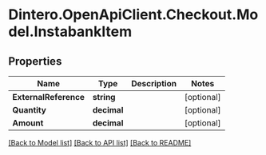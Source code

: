 # Dintero.OpenApiClient.Checkout.Model.InstabankItem

## Properties

Name | Type | Description | Notes
------------ | ------------- | ------------- | -------------
**ExternalReference** | **string** |  | [optional] 
**Quantity** | **decimal** |  | [optional] 
**Amount** | **decimal** |  | [optional] 

[[Back to Model list]](../README.md#documentation-for-models) [[Back to API list]](../README.md#documentation-for-api-endpoints) [[Back to README]](../README.md)

